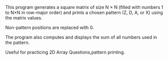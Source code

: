 This program generates a square matrix of size N × N (filled with numbers 1 to N×N in row-major order) and prints a chosen pattern (Z, D, A, or X) using the matrix values.

Non-pattern positions are replaced with 0.

The program also computes and displays the sum of all numbers used in the pattern.

Useful for practicing 2D  Array Questions,pattern printing.
